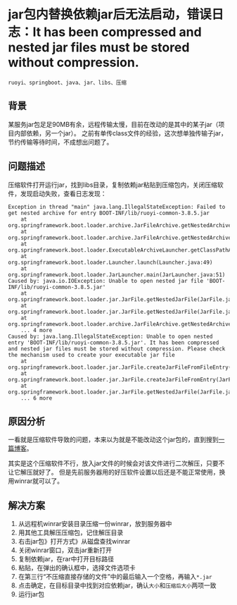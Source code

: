 # jar包内替换依赖jar后无法启动，错误日志：It has been compressed and nested jar files must be stored without compression.

    ruoyi、springboot、java、jar、libs、压缩

## 背景

某服务jar包足足90MB有余，远程传输太慢，目前在改动的是其中的某子jar（项目内部依赖，另一个jar）。
之前有单传class文件的经验，这次想单独传输子jar，节约传输等待时间，不成想出问题了。

## 问题描述

压缩软件打开运行jar，找到libs目录，复制依赖jar粘贴到压缩包内，关闭压缩软件，发现启动失败，查看日志发现：

```log
Exception in thread "main" java.lang.IllegalStateException: Failed to get nested archive for entry BOOT-INF/lib/ruoyi-common-3.8.5.jar
	at org.springframework.boot.loader.archive.JarFileArchive.getNestedArchive(JarFileArchive.java:108)
	at org.springframework.boot.loader.archive.JarFileArchive.getNestedArchives(JarFileArchive.java:86)
	at org.springframework.boot.loader.ExecutableArchiveLauncher.getClassPathArchives(ExecutableArchiveLauncher.java:70)
	at org.springframework.boot.loader.Launcher.launch(Launcher.java:49)
	at org.springframework.boot.loader.JarLauncher.main(JarLauncher.java:51)
Caused by: java.io.IOException: Unable to open nested jar file 'BOOT-INF/lib/ruoyi-common-3.8.5.jar'
	at org.springframework.boot.loader.jar.JarFile.getNestedJarFile(JarFile.java:256)
	at org.springframework.boot.loader.jar.JarFile.getNestedJarFile(JarFile.java:241)
	at org.springframework.boot.loader.archive.JarFileArchive.getNestedArchive(JarFileArchive.java:103)
	... 4 more
Caused by: java.lang.IllegalStateException: Unable to open nested entry 'BOOT-INF/lib/ruoyi-common-3.8.5.jar'. It has been compressed and nested jar files must be stored without compression. Please check the mechanism used to create your executable jar file
	at org.springframework.boot.loader.jar.JarFile.createJarFileFromFileEntry(JarFile.java:284)
	at org.springframework.boot.loader.jar.JarFile.createJarFileFromEntry(JarFile.java:264)
	at org.springframework.boot.loader.jar.JarFile.getNestedJarFile(JarFile.java:252)
	... 6 more
```

## 原因分析

一看就是压缩软件导致的问题，本来以为就是不能改动这个jar包的，直到搜到[一篇博客](https://blog.csdn.net/weixin_50913916/article/details/120634229)。

其实是这个压缩软件不行，放入jar文件的时候会对该文件进行二次解压，只要不让它解压就好了。
但是先前服务器用的好压软件设置以后还是不能正常使用，换用winrar就可以了。

## 解决方案

1. 从远程机winrar安装目录压缩一份winrar，放到服务器中
2. 用其他工具解压压缩包，记住解压目录
3. 右击jar包》打开方式》从磁盘查找winrar
4. 关闭winrar窗口，双击jar重新打开
5. 复制依赖jar，在rar中打开目标路径
6. 粘贴，在弹出的确认框中，选择文件选项卡
7. 在第三行“不压缩直接存储的文件”中的最后输入一个空格，再输入`*.jar`
8. 点击确定，在目标目录中找到对应依赖jar，确认`大小`和`压缩后大小`两项一致
9. 运行jar包